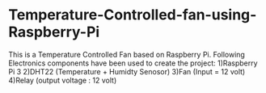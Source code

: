 # Temperature-Controlled-fan-using-Raspberry-Pi
This is a Temperature Controlled Fan based on Raspberry Pi.
Following Electronics components have been used to create the project:
1)Raspberry Pi 3
2)DHT22 (Temperature + Humidty Senosor)
3)Fan (Input = 12 volt)
4)Relay (output voltage : 12 volt)
